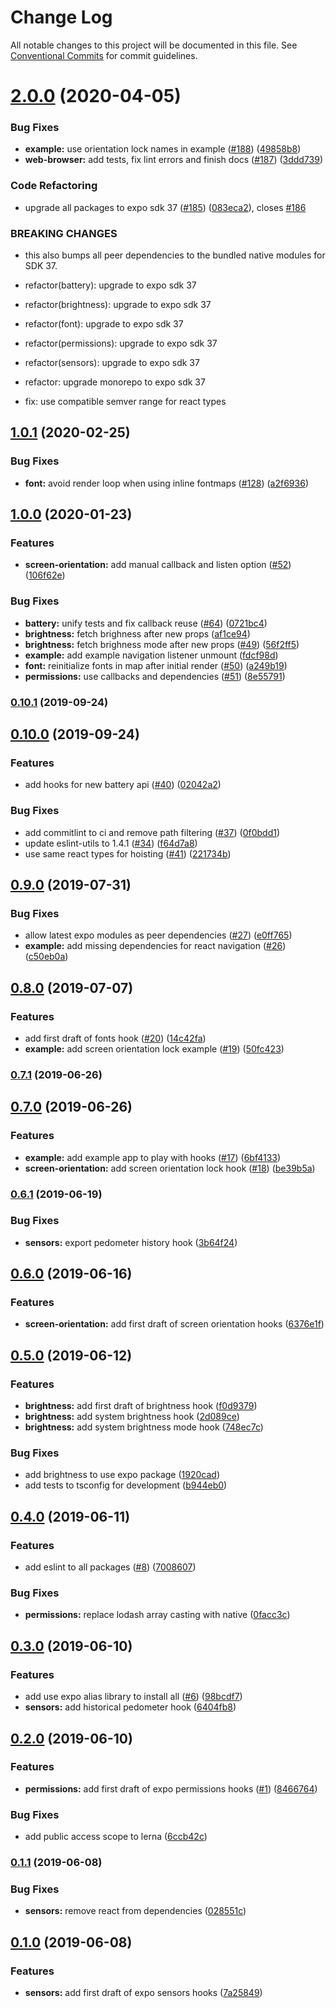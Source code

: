 # Change Log

All notable changes to this project will be documented in this file.
See [Conventional Commits](https://conventionalcommits.org) for commit guidelines.

# [2.0.0](https://github.com/bycedric/use-expo/compare/1.0.1...2.0.0) (2020-04-05)


### Bug Fixes

* **example:** use orientation lock names in example ([#188](https://github.com/bycedric/use-expo/issues/188)) ([49858b8](https://github.com/bycedric/use-expo/commit/49858b8aea21ad940dd7f89bc1d47e505230c6ad))
* **web-browser:** add tests, fix lint errors and finish docs ([#187](https://github.com/bycedric/use-expo/issues/187)) ([3ddd739](https://github.com/bycedric/use-expo/commit/3ddd73901a1cd2e33e0d7d6c067dd0d88b71f1cf))


### Code Refactoring

* upgrade all packages to expo sdk 37 ([#185](https://github.com/bycedric/use-expo/issues/185)) ([083eca2](https://github.com/bycedric/use-expo/commit/083eca28c2271f6581b051e38652e51b4da8bfc9)), closes [#186](https://github.com/bycedric/use-expo/issues/186)


### BREAKING CHANGES

* this also bumps all peer dependencies to the bundled native modules for SDK 37.

* refactor(battery): upgrade to expo sdk 37

* refactor(brightness): upgrade to expo sdk 37

* refactor(font): upgrade to expo sdk 37

* refactor(permissions): upgrade to expo sdk 37

* refactor(sensors): upgrade to expo sdk 37

* refactor: upgrade monorepo to expo sdk 37

* fix: use compatible semver range for react types





## [1.0.1](https://github.com/bycedric/use-expo/compare/1.0.0...1.0.1) (2020-02-25)


### Bug Fixes

* **font:** avoid render loop when using inline fontmaps ([#128](https://github.com/bycedric/use-expo/issues/128)) ([a2f6936](https://github.com/bycedric/use-expo/commit/a2f6936f523404c15cdd9f4a15e911bbcea37b94))





## [1.0.0](https://github.com/bycedric/use-expo/compare/v0.10.1...1.0.0) (2020-01-23)


### Features

* **screen-orientation:** add manual callback and listen option ([#52](https://github.com/bycedric/use-expo/issues/52)) ([106f62e](https://github.com/bycedric/use-expo/commit/106f62ec4084ef411357f8f71bd6af7d7e3b5367))


### Bug Fixes

* **battery:** unify tests and fix callback reuse ([#64](https://github.com/bycedric/use-expo/issues/64)) ([0721bc4](https://github.com/bycedric/use-expo/commit/0721bc42f625aad38c504303e57bae13bc919eb7))
* **brightness:** fetch brighness after new props ([af1ce94](https://github.com/bycedric/use-expo/commit/af1ce94d23e74e736be7f1dcfc4f3a46d1ecc59d))
* **brightness:** fetch brighness mode after new props ([#49](https://github.com/bycedric/use-expo/issues/49)) ([56f2ff5](https://github.com/bycedric/use-expo/commit/56f2ff58c94c45866ed94fa976a52a5c0223e6ef))
* **example:** add example navigation listener unmount ([fdcf98d](https://github.com/bycedric/use-expo/commit/fdcf98d4935bc68015230f55f01c36e648094fdb))
* **font:** reinitialize fonts in map after initial render ([#50](https://github.com/bycedric/use-expo/issues/50)) ([a249b19](https://github.com/bycedric/use-expo/commit/a249b1985a1251d46de78eed873dca8acd477a19))
* **permissions:** use callbacks and dependencies ([#51](https://github.com/bycedric/use-expo/issues/51)) ([8e55791](https://github.com/bycedric/use-expo/commit/8e5579133f32981376ec47354d17ca5e1b0b6b32))

### [0.10.1](https://github.com/bycedric/use-expo/compare/v0.10.0...v0.10.1) (2019-09-24)

## [0.10.0](https://github.com/bycedric/use-expo/compare/v0.9.0...v0.10.0) (2019-09-24)


### Features

* add hooks for new battery api ([#40](https://github.com/bycedric/use-expo/issues/40)) ([02042a2](https://github.com/bycedric/use-expo/commit/02042a2f729739f669fb6cb48f946049ac7573fd))


### Bug Fixes

* add commitlint to ci and remove path filtering ([#37](https://github.com/bycedric/use-expo/issues/37)) ([0f0bdd1](https://github.com/bycedric/use-expo/commit/0f0bdd13fc64000af9deb37eb1dd0106a182d188))
* update eslint-utils to 1.4.1 ([#34](https://github.com/bycedric/use-expo/issues/34)) ([f64d7a8](https://github.com/bycedric/use-expo/commit/f64d7a894c4d37c3b2bc329557b004d12cf6ecb3))
* use same react types for hoisting ([#41](https://github.com/bycedric/use-expo/issues/41)) ([221734b](https://github.com/bycedric/use-expo/commit/221734bb32312e0f1b64ff093ae9a7896797f4bb))

## [0.9.0](https://github.com/bycedric/use-expo/compare/v0.8.0...v0.9.0) (2019-07-31)


### Bug Fixes

* allow latest expo modules as peer dependencies ([#27](https://github.com/bycedric/use-expo/issues/27)) ([e0ff765](https://github.com/bycedric/use-expo/commit/e0ff7656a4d01580afc58785cfd2196b553301fa))
* **example:** add missing dependencies for react navigation ([#26](https://github.com/bycedric/use-expo/issues/26)) ([c50eb0a](https://github.com/bycedric/use-expo/commit/c50eb0a91d469c73847959974b272f5f56512f56))

## [0.8.0](https://github.com/bycedric/use-expo/compare/v0.7.1...v0.8.0) (2019-07-07)


### Features

* add first draft of fonts hook ([#20](https://github.com/bycedric/use-expo/issues/20)) ([14c42fa](https://github.com/bycedric/use-expo/commit/14c42fa0d8e89bcd2676f6a9dcbec7e06d7aa32e))
* **example:** add screen orientation lock example ([#19](https://github.com/bycedric/use-expo/issues/19)) ([50fc423](https://github.com/bycedric/use-expo/commit/50fc4235bada7541082f913b91856cdcbc965a55))

### [0.7.1](https://github.com/bycedric/use-expo/compare/v0.7.0...v0.7.1) (2019-06-26)

## [0.7.0](https://github.com/bycedric/use-expo/compare/v0.6.1...v0.7.0) (2019-06-26)


### Features

* **example:** add example app to play with hooks ([#17](https://github.com/bycedric/use-expo/issues/17)) ([6bf4133](https://github.com/bycedric/use-expo/commit/6bf4133ece127167350d95a26f70a964a5163366))
* **screen-orientation:** add screen orientation lock hook ([#18](https://github.com/bycedric/use-expo/issues/18)) ([be39b5a](https://github.com/bycedric/use-expo/commit/be39b5aad13d744bcf48ae557f38d72c0e4a6bbf))

### [0.6.1](https://github.com/bycedric/use-expo/compare/v0.6.0...v0.6.1) (2019-06-19)


### Bug Fixes

* **sensors:** export pedometer history hook ([3b64f24](https://github.com/bycedric/use-expo/commit/3b64f24164b978920434f6e3697fad259ab2cece))

## [0.6.0](https://github.com/bycedric/use-expo/compare/v0.5.0...v0.6.0) (2019-06-16)


### Features

* **screen-orientation:** add first draft of screen orientation hooks ([6376e1f](https://github.com/bycedric/use-expo/commit/6376e1fa4780c4df9f7fa7ffab098cfd70f24616))

## [0.5.0](https://github.com/bycedric/use-expo/compare/v0.4.0...v0.5.0) (2019-06-12)


### Features

* **brightness:** add first draft of brightness hook ([f0d9379](https://github.com/bycedric/use-expo/commit/f0d9379d1bef755bef30a66951a92e5e09fed5cb))
* **brightness:** add system brightness hook ([2d089ce](https://github.com/bycedric/use-expo/commit/2d089cec51930c51e193decdb421ab1aebc40d7c))
* **brightness:** add system brightness mode hook ([748ec7c](https://github.com/bycedric/use-expo/commit/748ec7c57c1f7b8fa380eb1b0a219bb08750cd2b))


### Bug Fixes

* add brightness to use expo package ([1920cad](https://github.com/bycedric/use-expo/commit/1920cadf96de5619de5b5805240d2fe01595bcb5))
* add tests to tsconfig for development ([b944eb0](https://github.com/bycedric/use-expo/commit/b944eb0b4e8443c3e9b1da09f74f297a755cc195))

## [0.4.0](https://github.com/bycedric/use-expo/compare/v0.3.0...v0.4.0) (2019-06-11)


### Features

* add eslint to all packages ([#8](https://github.com/bycedric/use-expo/issues/8)) ([7008607](https://github.com/bycedric/use-expo/commit/7008607d0f63df5baf315f8aba29fbdbd888da45))


### Bug Fixes

* **permissions:** replace lodash array casting with native ([0facc3c](https://github.com/bycedric/use-expo/commit/0facc3c6d487e4cb66221551d0c6843fc9002f3b))

## [0.3.0](https://github.com/bycedric/use-expo/compare/v0.2.0...v0.3.0) (2019-06-10)


### Features

* add use expo alias library to install all ([#6](https://github.com/bycedric/use-expo/issues/6)) ([98bcdf7](https://github.com/bycedric/use-expo/commit/98bcdf72409ceb820ffda13f16d7189d8bace1af))
* **sensors:** add historical pedometer hook ([6404fb8](https://github.com/bycedric/use-expo/commit/6404fb89ea18ec11f3fb3c9e4e9cbae6d3600dd2))

## [0.2.0](https://github.com/bycedric/use-expo/compare/v0.1.1...v0.2.0) (2019-06-10)


### Features

* **permissions:** add first draft of expo permissions hooks ([#1](https://github.com/bycedric/use-expo/issues/1)) ([8466764](https://github.com/bycedric/use-expo/commit/8466764a19cb0cd57baaf886b8698d533de143a4))


### Bug Fixes

* add public access scope to lerna ([6ccb42c](https://github.com/bycedric/use-expo/commit/6ccb42c183fe7dbeaae0b32be7f198d0193c13f8))

### [0.1.1](https://github.com/bycedric/use-expo/compare/v0.1.0...v0.1.1) (2019-06-08)


### Bug Fixes

* **sensors:** remove react from dependencies ([028551c](https://github.com/bycedric/use-expo/commit/028551c095110e623e7822f00dcbcfbefc7e1a54))

## [0.1.0](https://github.com/bycedric/use-expo/compare/7a258497029318bf76b65bf1e0373689429c40c0...v0.1.0) (2019-06-08)


### Features

* **sensors:** add first draft of expo sensors hooks ([7a25849](https://github.com/bycedric/use-expo/commit/7a258497029318bf76b65bf1e0373689429c40c0))
